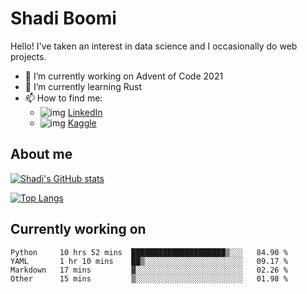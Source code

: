 # Shadi Boomi

Hello! I've taken an interest in data science and I occasionally do web projects.

- 🔭 I’m currently working on Advent of Code 2021
- 🌱 I’m currently learning Rust
- 📫 How to find me: 
  - ![img](https://www.linkedin.com/favicon.ico) [LinkedIn](https://www.linkedin.com/in/shadiboomi/)
  - ![img](https://www.kaggle.com/static/images/favicon.ico) [Kaggle](https://www.kaggle.com/sboomi)

##  About me

[![Shadi's GitHub stats](https://github-readme-stats.vercel.app/api?username=sboomi&show_icons=true&theme=radical)](https://github.com/anuraghazra/github-readme-stats)

[![Top Langs](https://github-readme-stats.vercel.app/api/top-langs/?username=sboomi&layout=compact&theme=default)](https://github.com/anuraghazra/github-readme-stats)

## Currently working on

<!--START_SECTION:waka-->

```text
Python     10 hrs 52 mins  █████████████████████▒░░░   84.90 %
YAML       1 hr 10 mins    ██▒░░░░░░░░░░░░░░░░░░░░░░   09.17 %
Markdown   17 mins         ▓░░░░░░░░░░░░░░░░░░░░░░░░   02.26 %
Other      15 mins         ▒░░░░░░░░░░░░░░░░░░░░░░░░   01.98 %
```

<!--END_SECTION:waka-->
